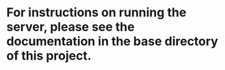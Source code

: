 <h1>For instructions on running the server, please see the documentation in the base directory of this project.</h1>
